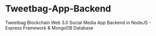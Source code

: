 # Tweetbag-App-Backend
 Tweetbag Blockchain Web 3.0 Social Media App Backend in NodeJS - Express Framework & MongoDB Database
